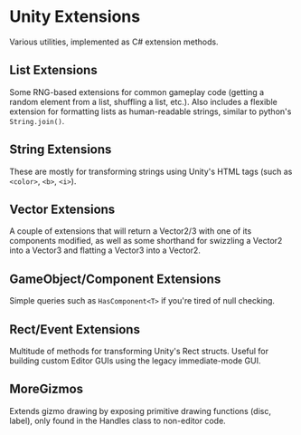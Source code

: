 # Unity Extensions
Various utilities, implemented as C# extension methods.

## List Extensions
Some RNG-based extensions for common gameplay code (getting a random element from a list, shuffling a list, etc.). Also includes a flexible extension for formatting lists as human-readable strings, similar to python's `String.join()`.

## String Extensions
These are mostly for transforming strings using Unity's HTML tags (such as `<color>`, `<b>`, `<i>`).

## Vector Extensions
A couple of extensions that will return a Vector2/3 with one of its components modified, as well as some shorthand for swizzling a Vector2 into a Vector3 and flatting a Vector3 into a Vector2.

## GameObject/Component Extensions
Simple queries such as `HasComponent<T>` if you're tired of null checking.
  
## Rect/Event Extensions
Multitude of methods for transforming Unity's Rect structs. Useful for building custom Editor GUIs using the legacy immediate-mode GUI.

## MoreGizmos
Extends gizmo drawing by exposing primitive drawing functions (disc, label), only found in the Handles class to non-editor code.
